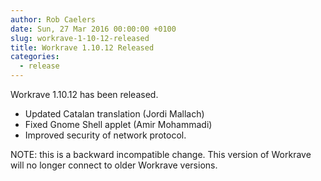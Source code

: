 ```yaml
---
author: Rob Caelers
date: Sun, 27 Mar 2016 00:00:00 +0100
slug: workrave-1-10-12-released
title: Workrave 1.10.12 Released
categories:
  - release
---
```

Workrave 1.10.12 has been released. 
<!--more-->

- Updated Catalan translation (Jordi Mallach)
- Fixed Gnome Shell applet (Amir Mohammadi)
- Improved security of network protocol.

NOTE: this is a backward incompatible change.
This version of Workrave will no longer connect to older Workrave versions.
